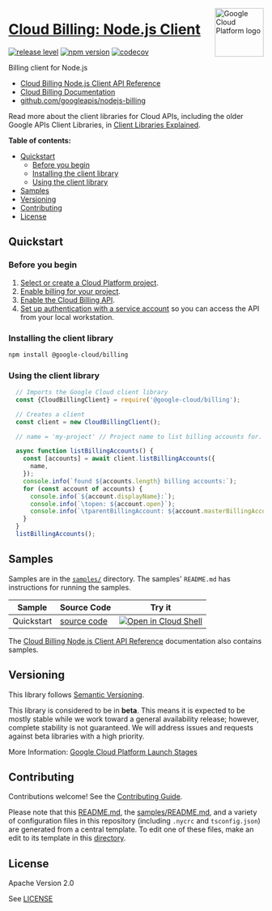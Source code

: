 [//]: # "This README.md file is auto-generated, all changes to this file will be lost."
[//]: # "To regenerate it, use `python -m synthtool`."
<img src="https://avatars2.githubusercontent.com/u/2810941?v=3&s=96" alt="Google Cloud Platform logo" title="Google Cloud Platform" align="right" height="96" width="96"/>

# [Cloud Billing: Node.js Client](https://github.com/googleapis/nodejs-billing)

[![release level](https://img.shields.io/badge/release%20level-beta-yellow.svg?style=flat)](https://cloud.google.com/terms/launch-stages)
[![npm version](https://img.shields.io/npm/v/@google-cloud/billing.svg)](https://www.npmjs.org/package/@google-cloud/billing)
[![codecov](https://img.shields.io/codecov/c/github/googleapis/nodejs-billing/master.svg?style=flat)](https://codecov.io/gh/googleapis/nodejs-billing)




Billing client for Node.js


* [Cloud Billing Node.js Client API Reference][client-docs]
* [Cloud Billing Documentation][product-docs]
* [github.com/googleapis/nodejs-billing](https://github.com/googleapis/nodejs-billing)

Read more about the client libraries for Cloud APIs, including the older
Google APIs Client Libraries, in [Client Libraries Explained][explained].

[explained]: https://cloud.google.com/apis/docs/client-libraries-explained

**Table of contents:**


* [Quickstart](#quickstart)
  * [Before you begin](#before-you-begin)
  * [Installing the client library](#installing-the-client-library)
  * [Using the client library](#using-the-client-library)
* [Samples](#samples)
* [Versioning](#versioning)
* [Contributing](#contributing)
* [License](#license)

## Quickstart

### Before you begin

1.  [Select or create a Cloud Platform project][projects].
1.  [Enable billing for your project][billing].
1.  [Enable the Cloud Billing API][enable_api].
1.  [Set up authentication with a service account][auth] so you can access the
    API from your local workstation.

### Installing the client library

```bash
npm install @google-cloud/billing
```


### Using the client library

```javascript
  // Imports the Google Cloud client library
  const {CloudBillingClient} = require('@google-cloud/billing');

  // Creates a client
  const client = new CloudBillingClient();

  // name = 'my-project' // Project name to list billing accounts for.

  async function listBillingAccounts() {
    const [accounts] = await client.listBillingAccounts({
      name,
    });
    console.info(`found ${accounts.length} billing accounts:`);
    for (const account of accounts) {
      console.info(`${account.displayName}:`);
      console.info(`\topen: ${account.open}`);
      console.info(`\tparentBillingAccount: ${account.masterBillingAccount}`);
    }
  }
  listBillingAccounts();

```



## Samples

Samples are in the [`samples/`](https://github.com/googleapis/nodejs-billing/tree/master/samples) directory. The samples' `README.md`
has instructions for running the samples.

| Sample                      | Source Code                       | Try it |
| --------------------------- | --------------------------------- | ------ |
| Quickstart | [source code](https://github.com/googleapis/nodejs-billing/blob/master/samples/quickstart.js) | [![Open in Cloud Shell][shell_img]](https://console.cloud.google.com/cloudshell/open?git_repo=https://github.com/googleapis/nodejs-billing&page=editor&open_in_editor=samples/quickstart.js,samples/README.md) |



The [Cloud Billing Node.js Client API Reference][client-docs] documentation
also contains samples.

## Versioning

This library follows [Semantic Versioning](http://semver.org/).



This library is considered to be in **beta**. This means it is expected to be
mostly stable while we work toward a general availability release; however,
complete stability is not guaranteed. We will address issues and requests
against beta libraries with a high priority.




More Information: [Google Cloud Platform Launch Stages][launch_stages]

[launch_stages]: https://cloud.google.com/terms/launch-stages

## Contributing

Contributions welcome! See the [Contributing Guide](https://github.com/googleapis/nodejs-billing/blob/master/CONTRIBUTING.md).

Please note that this [README.md](README.md), the [samples/README.md](samples/README.md),
and a variety of configuration files in this repository (including `.nycrc` and `tsconfig.json`)
are generated from a central template. To edit one of these files, make an edit
to its template in this
[directory](https://github.com/googleapis/synthtool/tree/master/synthtool/gcp/templates/node_library).

## License

Apache Version 2.0

See [LICENSE](https://github.com/googleapis/nodejs-billing/blob/master/LICENSE)

[client-docs]: https://googleapis.dev/nodejs/billing/latest/index.html
[product-docs]: https://cloud.google.com/billing/docs
[shell_img]: https://gstatic.com/cloudssh/images/open-btn.png
[projects]: https://console.cloud.google.com/project
[billing]: https://support.google.com/cloud/answer/6293499#enable-billing
[enable_api]: https://console.cloud.google.com/flows/enableapi?apiid=cloudbilling.googleapis.com
[auth]: https://cloud.google.com/docs/authentication/getting-started

